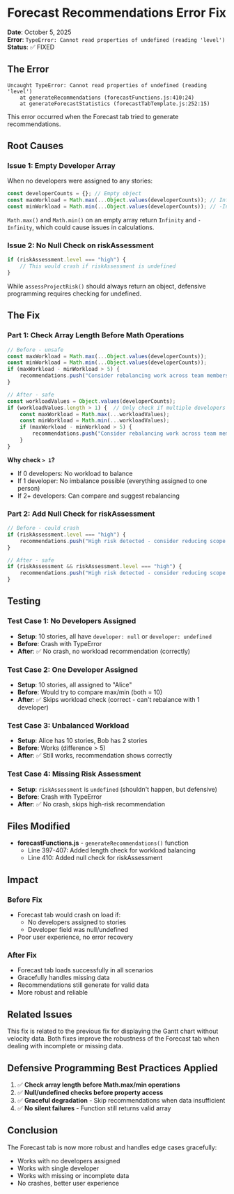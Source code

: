 # Forecast Recommendations Error Fix

**Date**: October 5, 2025  
**Error**: `TypeError: Cannot read properties of undefined (reading 'level')`  
**Status**: ✅ FIXED

## The Error

```
Uncaught TypeError: Cannot read properties of undefined (reading 'level')
    at generateRecommendations (forecastFunctions.js:410:24)
    at generateForecastStatistics (forecastTabTemplate.js:252:15)
```

This error occurred when the Forecast tab tried to generate recommendations.

## Root Causes

### Issue 1: Empty Developer Array

When no developers were assigned to any stories:
```javascript
const developerCounts = {}; // Empty object
const maxWorkload = Math.max(...Object.values(developerCounts)); // Infinity
const minWorkload = Math.min(...Object.values(developerCounts)); // -Infinity
```

`Math.max()` and `Math.min()` on an empty array return `Infinity` and `-Infinity`, which could cause issues in calculations.

### Issue 2: No Null Check on riskAssessment

```javascript
if (riskAssessment.level === "high") {
    // This would crash if riskAssessment is undefined
}
```

While `assessProjectRisk()` should always return an object, defensive programming requires checking for undefined.

## The Fix

### Part 1: Check Array Length Before Math Operations

```javascript
// Before - unsafe
const maxWorkload = Math.max(...Object.values(developerCounts));
const minWorkload = Math.min(...Object.values(developerCounts));
if (maxWorkload - minWorkload > 5) {
    recommendations.push("Consider rebalancing work across team members");
}

// After - safe
const workloadValues = Object.values(developerCounts);
if (workloadValues.length > 1) {  // Only check if multiple developers
    const maxWorkload = Math.max(...workloadValues);
    const minWorkload = Math.min(...workloadValues);
    if (maxWorkload - minWorkload > 5) {
        recommendations.push("Consider rebalancing work across team members");
    }
}
```

**Why check `> 1`?**
- If 0 developers: No workload to balance
- If 1 developer: No imbalance possible (everything assigned to one person)
- If 2+ developers: Can compare and suggest rebalancing

### Part 2: Add Null Check for riskAssessment

```javascript
// Before - could crash
if (riskAssessment.level === "high") {
    recommendations.push("High risk detected - consider reducing scope or extending timeline");
}

// After - safe
if (riskAssessment && riskAssessment.level === "high") {
    recommendations.push("High risk detected - consider reducing scope or extending timeline");
}
```

## Testing

### Test Case 1: No Developers Assigned
- **Setup**: 10 stories, all have `developer: null` or `developer: undefined`
- **Before**: Crash with TypeError
- **After**: ✅ No crash, no workload recommendation (correctly)

### Test Case 2: One Developer Assigned
- **Setup**: 10 stories, all assigned to "Alice"
- **Before**: Would try to compare max/min (both = 10)
- **After**: ✅ Skips workload check (correct - can't rebalance with 1 developer)

### Test Case 3: Unbalanced Workload
- **Setup**: Alice has 10 stories, Bob has 2 stories
- **Before**: Works (difference > 5)
- **After**: ✅ Still works, recommendation shows correctly

### Test Case 4: Missing Risk Assessment
- **Setup**: `riskAssessment` is `undefined` (shouldn't happen, but defensive)
- **Before**: Crash with TypeError
- **After**: ✅ No crash, skips high-risk recommendation

## Files Modified

- **forecastFunctions.js** - `generateRecommendations()` function
  - Line 397-407: Added length check for workload balancing
  - Line 410: Added null check for riskAssessment

## Impact

### Before Fix
- Forecast tab would crash on load if:
  - No developers assigned to stories
  - Developer field was null/undefined
- Poor user experience, no error recovery

### After Fix
- Forecast tab loads successfully in all scenarios
- Gracefully handles missing data
- Recommendations still generate for valid data
- More robust and reliable

## Related Issues

This fix is related to the previous fix for displaying the Gantt chart without velocity data. Both fixes improve the robustness of the Forecast tab when dealing with incomplete or missing data.

## Defensive Programming Best Practices Applied

1. ✅ **Check array length before Math.max/min operations**
2. ✅ **Null/undefined checks before property access**
3. ✅ **Graceful degradation** - Skip recommendations when data insufficient
4. ✅ **No silent failures** - Function still returns valid array

## Conclusion

The Forecast tab is now more robust and handles edge cases gracefully:
- Works with no developers assigned
- Works with single developer
- Works with missing or incomplete data
- No crashes, better user experience
